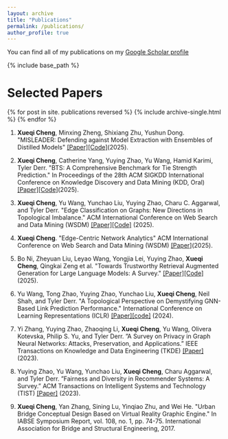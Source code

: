 ```yaml
---
layout: archive
title: "Publications"
permalink: /publications/
author_profile: true
---
```


You can find all of my publications on my [Google Scholar profile](https://scholar.google.com/citations?user=MWnSFPMAAAAJ&hl=en)

{% include base_path %}

Selected Papers
===============

{% for post in site. publications reversed %}
  {% include archive-single.html %}
{% endfor %}

1. <strong>Xueqi Cheng</strong>, Minxing Zheng, Shixiang Zhu, Yushun Dong. "MISLEADER: Defending against Model Extraction with Ensembles of Distilled Models" [[Paper]](https://arxiv.org/abs/2506.02362)[[Code]](https://github.com/XueqiC/MISLEADER)(2025).

2. <strong>Xueqi Cheng</strong>, Catherine Yang, Yuying Zhao, Yu Wang, Hamid Karimi, Tyler Derr. "BTS: A Comprehensive Benchmark for Tie Strength Prediction." In Proceedings of the 28th ACM SIGKDD International Conference on Knowledge Discovery and Data Mining (KDD, Oral) [[Paper]](https://arxiv.org/abs/2410.19214)[[Code]](https://github.com/XueqiC/Awesome-Tie-Strength-Prediction)(2025).

3. <strong>Xueqi Cheng</strong>, Yu Wang, Yunchao Liu, Yuying Zhao, Charu C. Aggarwal, and Tyler Derr. "Edge Classification on Graphs: New Directions in Topological Imbalance." ACM International Conference on Web Search and Data Mining (WSDM) [[Paper]](https://dl.acm.org/doi/10.1145/3701551.3703518)[[Code]](https://github.com/XueqiC/TopoEdge) (2025).

4. <strong>Xueqi Cheng</strong>. "Edge-Centric Network Analytics" ACM International Conference on Web Search and Data Mining (WSDM) [[Paper]](https://dl.acm.org/doi/abs/10.1145/3701551.3707418)(2025).

5. Bo Ni, Zheyuan Liu, Leyao Wang, Yongjia Lei, Yuying Zhao, <strong>Xueqi Cheng</strong>, Qingkai Zeng et al. "Towards Trustworthy Retrieval Augmented Generation for Large Language Models: A Survey." [[Paper]](https://arxiv.org/abs/2502.06872)[[Code]](https://github.com/Arstanley/Awesome-Trustworthy-Retrieval-Augmented-Generation) (2025). 

6. Yu Wang, Tong Zhao, Yuying Zhao, Yunchao Liu, <strong>Xueqi Cheng</strong>, Neil Shah, and Tyler Derr. "A Topological Perspective on Demystifying GNN-Based Link Prediction Performance."  International Conference on Learning Representations (ICLR) [[Paper]](https://arxiv.org/abs/2310.04612)[[code]](https://github.com/YuWVandy/Topo_LP_GNN) (2024).

7. Yi Zhang, Yuying Zhao, Zhaoqing Li, <strong>Xueqi Cheng</strong>, Yu Wang, Olivera Kotevska, Philip S. Yu, and Tyler Derr. ”A Survey on Privacy in Graph Neural Networks: Attacks, Preservation, and Applications.” IEEE Transactions on Knowledge and Data Engineering (TKDE) [[Paper]](https://arxiv.org/abs/2308.16375)  (2023). 

8. Yuying Zhao, Yu Wang, Yunchao Liu, <strong>Xueqi Cheng</strong>, Charu Aggarwal, and Tyler Derr. ”Fairness and Diversity in Recommender Systems: A Survey.” ACM Transactions on Intelligent Systems and Technology (TIST) [[Paper]](https://arxiv.org/abs/2307.04644) (2023).

9. <strong>Xueqi Cheng</strong>, Yan Zhang, Sining Lu, Yinqiao Zhu, and Wei He. "Urban Bridge Conceptual Design Based on Virtual Reality Graphic Engine." In IABSE Symposium Report, vol. 108, no. 1, pp. 74-75. International Association for Bridge and Structural Engineering, 2017.
